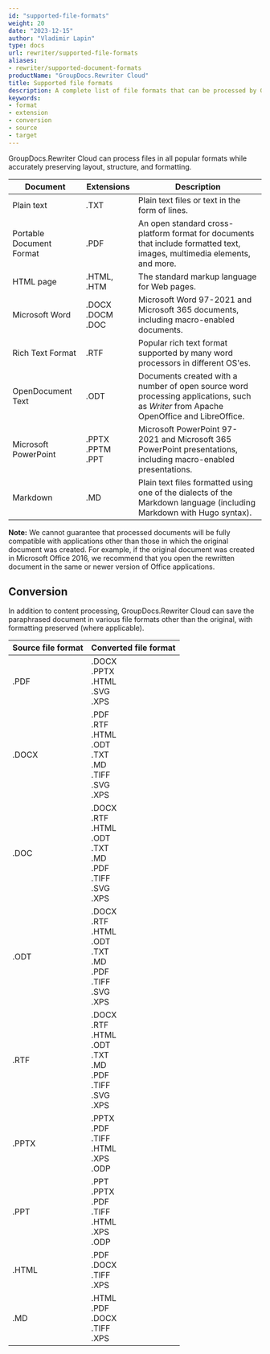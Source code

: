 ```yaml
---
id: "supported-file-formats"
weight: 20
date: "2023-12-15"
author: "Vladimir Lapin"
type: docs
url: rewriter/supported-file-formats
aliases:
- rewriter/supported-document-formats
productName: "GroupDocs.Rewriter Cloud"
title: Supported file formats
description: A complete list of file formats that can be processed by GroupDocs.Rewriter Cloud.
keywords:
- format
- extension
- conversion
- source
- target
---
```


GroupDocs.Rewriter Cloud can process files in all popular formats while accurately preserving layout, structure, and formatting.

Document | Extensions | Description
-------- | ---------- | -----------
Plain text | .TXT | Plain text files or text in the form of lines.
Portable Document Format | .PDF | An open standard cross-platform format for documents that include formatted text, images, multimedia elements, and more.
HTML page | .HTML, .HTM | The standard markup language for Web pages.
Microsoft Word | .DOCX<br />.DOCM<br />.DOC | Microsoft Word 97-2021 and Microsoft 365 documents, including macro-enabled documents.
Rich Text Format | .RTF | Popular rich text format supported by many word processors in different OS'es.
OpenDocument Text | .ODT | Documents created with a number of open source word processing applications, such as _Writer_ from Apache OpenOffice and LibreOffice.
Microsoft PowerPoint | .PPTX<br />.PPTM<br />.PPT | Microsoft PowerPoint 97-2021 and Microsoft 365 PowerPoint presentations, including macro-enabled presentations.
Markdown | .MD | Plain text files formatted using one of the dialects of the Markdown language (including Markdown with Hugo syntax).

**Note:** We cannot guarantee that processed documents will be fully compatible with applications other than those in which the original document was created. For example, if the original document was created in Microsoft Office 2016, we recommend that you open the rewritten document in the same or newer version of Office applications.

## Conversion

In addition to content processing, GroupDocs.Rewriter Cloud can save the paraphrased document in various file formats other than the original, with formatting preserved (where applicable).

Source file format | Converted file format
------------------ | ---------------------
.PDF               | .DOCX<br />.PPTX<br />.HTML<br />.SVG<br />.XPS
.DOCX              | .PDF<br />.RTF<br />.HTML<br />.ODT<br />.TXT<br />.MD<br />.TIFF<br />.SVG<br />.XPS
.DOC               | .DOCX<br />.RTF<br />.HTML<br />.ODT<br />.TXT<br />.MD<br />.PDF<br />.TIFF<br />.SVG<br />.XPS
.ODT               | .DOCX<br />.RTF<br />.HTML<br />.ODT<br />.TXT<br />.MD<br />.PDF<br />.TIFF<br />.SVG<br />.XPS
.RTF               | .DOCX<br />.RTF<br />.HTML<br />.ODT<br />.TXT<br />.MD<br />.PDF<br />.TIFF<br />.SVG<br />.XPS
.PPTX              | .PPTX<br />.PDF<br />.TIFF<br />.HTML<br />.XPS<br />.ODP
.PPT               | .PPT<br />.PPTX<br />.PDF<br />.TIFF<br />.HTML<br />.XPS<br />.ODP
.HTML              | .PDF<br />.DOCX<br />.TIFF<br />.XPS
.MD                | .HTML<br />.PDF<br />.DOCX<br />.TIFF<br />.XPS
